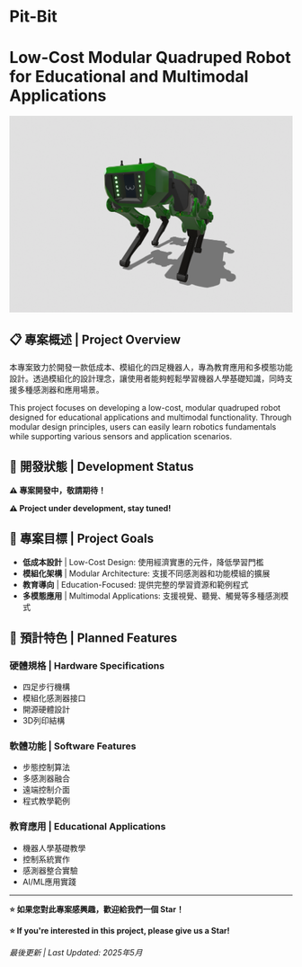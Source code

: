# Pit-Bit

# Low-Cost Modular Quadruped Robot for Educational and Multimodal Applications

![Pit-Bit Robot](Pit-Bit-full-bd.png)

## 📋 專案概述 | Project Overview

本專案致力於開發一款低成本、模組化的四足機器人，專為教育應用和多模態功能設計。透過模組化的設計理念，讓使用者能夠輕鬆學習機器人學基礎知識，同時支援多種感測器和應用場景。

This project focuses on developing a low-cost, modular quadruped robot designed for educational applications and multimodal functionality. Through modular design principles, users can easily learn robotics fundamentals while supporting various sensors and application scenarios.

## 🚧 開發狀態 | Development Status

**⚠️ 專案開發中，敬請期待！**

**⚠️ Project under development, stay tuned!**

## 🎯 專案目標 | Project Goals

- **低成本設計** | Low-Cost Design: 使用經濟實惠的元件，降低學習門檻
- **模組化架構** | Modular Architecture: 支援不同感測器和功能模組的擴展
- **教育導向** | Education-Focused: 提供完整的學習資源和範例程式
- **多模態應用** | Multimodal Applications: 支援視覺、聽覺、觸覺等多種感測模式

## 🔧 預計特色 | Planned Features

### 硬體規格 | Hardware Specifications
- 四足步行機構
- 模組化感測器接口
- 開源硬體設計
- 3D列印結構

### 軟體功能 | Software Features
- 步態控制算法
- 多感測器融合
- 遠端控制介面
- 程式教學範例

### 教育應用 | Educational Applications
- 機器人學基礎教學
- 控制系統實作
- 感測器整合實驗
- AI/ML應用實踐



---

**⭐ 如果您對此專案感興趣，歡迎給我們一個 Star！**

**⭐ If you're interested in this project, please give us a Star!**

*最後更新 | Last Updated: 2025年5月*
